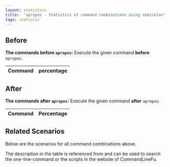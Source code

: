 ```yaml
---
layout: statistics
title:  "apropos - Statistics of command combinations using semicolon"
tags: statistic
---
```


## Before

__The commands before `apropos`:__  Execute the given command __before__ `apropos`.

| Command | percentage |
|--------|--------|



## After

__The commands after `apropos`:__ Execute the given command __after__ `apropos`.

| Command | Percentage | 
|-------|--------|



## Related Scenarios

Below are the scenarios for all command combinations above.

The description in the table is referenced from and can be used to search the one-line-command or the scripts in the website of CommandLineFu.




